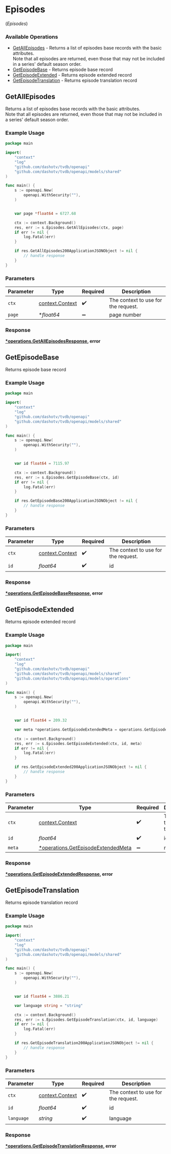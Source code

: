 # Episodes
(*Episodes*)

### Available Operations

* [GetAllEpisodes](#getallepisodes) - Returns a list of episodes base records with the basic attributes.<br> Note that all episodes are returned, even those that may not be included in a series' default season order.
* [GetEpisodeBase](#getepisodebase) - Returns episode base record
* [GetEpisodeExtended](#getepisodeextended) - Returns episode extended record
* [GetEpisodeTranslation](#getepisodetranslation) - Returns episode translation record

## GetAllEpisodes

Returns a list of episodes base records with the basic attributes.<br> Note that all episodes are returned, even those that may not be included in a series' default season order.

### Example Usage

```go
package main

import(
	"context"
	"log"
	"github.com/dashotv/tvdb/openapi"
	"github.com/dashotv/tvdb/openapi/models/shared"
)

func main() {
    s := openapi.New(
        openapi.WithSecurity(""),
    )


    var page *float64 = 6727.68

    ctx := context.Background()
    res, err := s.Episodes.GetAllEpisodes(ctx, page)
    if err != nil {
        log.Fatal(err)
    }

    if res.GetAllEpisodes200ApplicationJSONObject != nil {
        // handle response
    }
}
```

### Parameters

| Parameter                                             | Type                                                  | Required                                              | Description                                           |
| ----------------------------------------------------- | ----------------------------------------------------- | ----------------------------------------------------- | ----------------------------------------------------- |
| `ctx`                                                 | [context.Context](https://pkg.go.dev/context#Context) | :heavy_check_mark:                                    | The context to use for the request.                   |
| `page`                                                | **float64*                                            | :heavy_minus_sign:                                    | page number                                           |


### Response

**[*operations.GetAllEpisodesResponse](../../models/operations/getallepisodesresponse.md), error**


## GetEpisodeBase

Returns episode base record

### Example Usage

```go
package main

import(
	"context"
	"log"
	"github.com/dashotv/tvdb/openapi"
	"github.com/dashotv/tvdb/openapi/models/shared"
)

func main() {
    s := openapi.New(
        openapi.WithSecurity(""),
    )


    var id float64 = 7115.97

    ctx := context.Background()
    res, err := s.Episodes.GetEpisodeBase(ctx, id)
    if err != nil {
        log.Fatal(err)
    }

    if res.GetEpisodeBase200ApplicationJSONObject != nil {
        // handle response
    }
}
```

### Parameters

| Parameter                                             | Type                                                  | Required                                              | Description                                           |
| ----------------------------------------------------- | ----------------------------------------------------- | ----------------------------------------------------- | ----------------------------------------------------- |
| `ctx`                                                 | [context.Context](https://pkg.go.dev/context#Context) | :heavy_check_mark:                                    | The context to use for the request.                   |
| `id`                                                  | *float64*                                             | :heavy_check_mark:                                    | id                                                    |


### Response

**[*operations.GetEpisodeBaseResponse](../../models/operations/getepisodebaseresponse.md), error**


## GetEpisodeExtended

Returns episode extended record

### Example Usage

```go
package main

import(
	"context"
	"log"
	"github.com/dashotv/tvdb/openapi"
	"github.com/dashotv/tvdb/openapi/models/shared"
	"github.com/dashotv/tvdb/openapi/models/operations"
)

func main() {
    s := openapi.New(
        openapi.WithSecurity(""),
    )


    var id float64 = 209.32

    var meta *operations.GetEpisodeExtendedMeta = operations.GetEpisodeExtendedMetaTranslations

    ctx := context.Background()
    res, err := s.Episodes.GetEpisodeExtended(ctx, id, meta)
    if err != nil {
        log.Fatal(err)
    }

    if res.GetEpisodeExtended200ApplicationJSONObject != nil {
        // handle response
    }
}
```

### Parameters

| Parameter                                                                               | Type                                                                                    | Required                                                                                | Description                                                                             | Example                                                                                 |
| --------------------------------------------------------------------------------------- | --------------------------------------------------------------------------------------- | --------------------------------------------------------------------------------------- | --------------------------------------------------------------------------------------- | --------------------------------------------------------------------------------------- |
| `ctx`                                                                                   | [context.Context](https://pkg.go.dev/context#Context)                                   | :heavy_check_mark:                                                                      | The context to use for the request.                                                     |                                                                                         |
| `id`                                                                                    | *float64*                                                                               | :heavy_check_mark:                                                                      | id                                                                                      |                                                                                         |
| `meta`                                                                                  | [*operations.GetEpisodeExtendedMeta](../../models/operations/getepisodeextendedmeta.md) | :heavy_minus_sign:                                                                      | meta                                                                                    | translations                                                                            |


### Response

**[*operations.GetEpisodeExtendedResponse](../../models/operations/getepisodeextendedresponse.md), error**


## GetEpisodeTranslation

Returns episode translation record

### Example Usage

```go
package main

import(
	"context"
	"log"
	"github.com/dashotv/tvdb/openapi"
	"github.com/dashotv/tvdb/openapi/models/shared"
)

func main() {
    s := openapi.New(
        openapi.WithSecurity(""),
    )


    var id float64 = 3886.21

    var language string = "string"

    ctx := context.Background()
    res, err := s.Episodes.GetEpisodeTranslation(ctx, id, language)
    if err != nil {
        log.Fatal(err)
    }

    if res.GetEpisodeTranslation200ApplicationJSONObject != nil {
        // handle response
    }
}
```

### Parameters

| Parameter                                             | Type                                                  | Required                                              | Description                                           |
| ----------------------------------------------------- | ----------------------------------------------------- | ----------------------------------------------------- | ----------------------------------------------------- |
| `ctx`                                                 | [context.Context](https://pkg.go.dev/context#Context) | :heavy_check_mark:                                    | The context to use for the request.                   |
| `id`                                                  | *float64*                                             | :heavy_check_mark:                                    | id                                                    |
| `language`                                            | *string*                                              | :heavy_check_mark:                                    | language                                              |


### Response

**[*operations.GetEpisodeTranslationResponse](../../models/operations/getepisodetranslationresponse.md), error**

